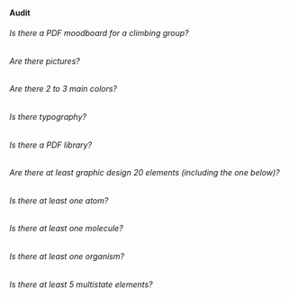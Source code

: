 #### Audit

###### Is there a PDF moodboard for a climbing group?
###### Are there pictures?
###### Are there 2 to 3 main colors?
###### Is there typography?
###### Is there a PDF library?
###### Are there at least graphic design 20 elements (including the one below)?
###### Is there at least one atom?
###### Is there at least one molecule?
###### Is there at least one organism?
###### Is there at least 5 multistate elements?
